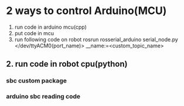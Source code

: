 # 2 ways to control Arduino(MCU)

1. run code in arduino mcu(cpp)
 1. put code in mcu
 2. run following code on robot
    rosrun rosserial_arduino serial_node.py </dev/ttyACM0(port_name)> __name:=<custom_topic_name>

## 2. run code in robot cpu(python)
### sbc custom package

### arduino sbc reading code

